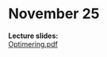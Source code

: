 # November 25

**Lecture slides:**  
[Optimering.pdf](https://github.com/everyloop/NET24-Databases/blob/master/Resources/Optimering.pdf)

